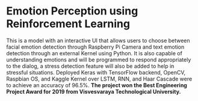 # Emotion Perception using Reinforcement Learning

This is a model with an interactive UI that allows users to choose between facial emotion  detection through Raspberry Pi Camera and text emotion detection through an  external Kernel using Python. It is also capable of understanding emotions and will be programmed to respond appropriately to the dialog, a stress detection feature will also be added to help in stressful situations. Deployed Keras with TensorFlow backend, OpenCV,  Raspbian OS, and Kaggle Kernel over LSTM, RNN, and Haar Cascade were to achieve  an accuracy of 96.5%. **The project won the Best Engineering Project Award for  2019 from Visvesvaraya Technological University.** 

